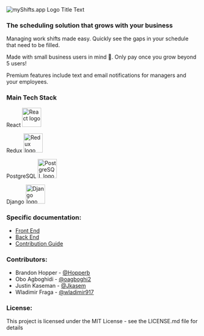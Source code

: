 <img src="https://github.com/Lambda-School-Labs/CS10-employee-shift/blob/master/front-end/src/styles/logos/employee_scheduler2.png" alt="myShifts.app Logo Title Text" />

### The scheduling solution that grows with your business

Managing work shifts made easy. Quickly see the gaps in your schedule that need to be filled.

Made with small business users in mind :blue_heart:. Only pay once you grow beyond 5 users!

Premium features include text and email notifications for managers and your employees.

### Main Tech Stack

React <img src="https://upload.wikimedia.org/wikipedia/commons/a/a7/React-icon.svg" alt="React logo" height="50px" />

Redux <img src="https://avatars0.githubusercontent.com/u/13142323?s=400&v=4" alt="Redux logo" width="50px" />

PostgreSQL <img src="https://upload.wikimedia.org/wikipedia/commons/thumb/2/29/Postgresql_elephant.svg/1200px-Postgresql_elephant.svg.png" alt="PostgreSQL logo" width="50px" />

Django <img src="https://www.djangoproject.com/s/img/logos/django-logo-negative.png" alt="Django logo" width="50px" />

### Specific documentation:

- [Front End](front-end/README.md)
- [Back End](back-end/README.md)
- [Contribution Guide](CONTRIBUTING.md)

### Contributors:

- Brandon Hopper - [@Hopperb](https://github.com/Hopperb)
- Obo Agboghidi - [@oagboghi2](https://github.com/oagboghi2)
- Justin Kaseman - [@Jkasem](https://github.com/Jkasem)
- Wladimir Fraga - [@wladimir917](https://github.com/wladimir917)

### License:

This project is licensed under the MIT License - see the LICENSE.md file for details
